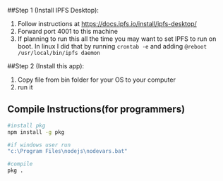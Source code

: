 ##Step 1 (Install IPFS Desktop):
1. Follow instructions at https://docs.ipfs.io/install/ipfs-desktop/
2. Forward port 4001 to this machine
3. If planning to run this all the time you may want to set IPFS to run on boot.  In linux I did that by running ```crontab -e``` and adding ```@reboot /usr/local/bin/ipfs daemon```

##Step 2 (Install this app):
1) Copy file from bin folder for your OS to your computer
2) run it 

## Compile Instructions(for programmers)
```bash
#install pkg
npm install -g pkg

#if windows user run
"c:\Program Files\nodejs\nodevars.bat"

#compile
pkg .
```



